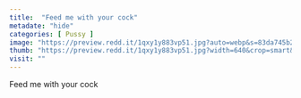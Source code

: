 ```yaml
---
title:  "Feed me with your cock"
metadate: "hide"
categories: [ Pussy ]
image: "https://preview.redd.it/1qxy1y883vp51.jpg?auto=webp&s=83da745b2aa08dba72a9e44d153e448e251d0b16"
thumb: "https://preview.redd.it/1qxy1y883vp51.jpg?width=640&crop=smart&auto=webp&s=a535aecb796fa7611898d58cdc29c3901e20883f"
visit: ""
---
```

Feed me with your cock
